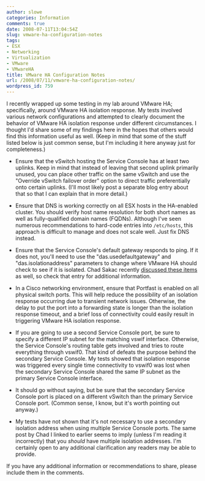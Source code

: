 ```yaml
---
author: slowe
categories: Information
comments: true
date: 2008-07-11T13:04:54Z
slug: vmware-ha-configuration-notes
tags:
- ESX
- Networking
- Virtualization
- VMware
- VMwareHA
title: VMware HA Configuration Notes
url: /2008/07/11/vmware-ha-configuration-notes/
wordpress_id: 759
---
```


I recently wrapped up some testing in my lab around VMware HA; specifically, around VMware HA isolation response. My tests involved various network configurations and attempted to clearly document the behavior of VMware HA isolation response under different circumstances. I thought I'd share some of my findings here in the hopes that others would find this information useful as well. (Keep in mind that some of the stuff listed below is just common sense, but I'm including it here anyway just for completeness.)

* Ensure that the vSwitch hosting the Service Console has at least two uplinks. Keep in mind that instead of leaving that second uplink primarily unused, you can place other traffic on the same vSwitch and use the "Override vSwitch failover order" option to direct traffic preferentially onto certain uplinks. (I'll most likely post a separate blog entry about that so that I can explain that in more detail.)

* Ensure that DNS is working correctly on all ESX hosts in the HA-enabled cluster. You should verify host name resolution for both short names as well as fully-qualified domain names (FQDNs). Although I've seen numerous recommendations to hard-code entries into `/etc/hosts`, this approach is difficult to manage and does not scale well. Just fix DNS instead.

* Ensure that the Service Console's default gateway responds to ping. If it does not, you'll need to use the "das.usedefaultgateway" and "das.isolationaddress" parameters to change where VMware HA should check to see if it is isolated. Chad Sakac recently [discussed these items](http://virtualgeek.typepad.com/virtual_geek/2008/06/arghhh-oh-that.html) as well, so check that entry for additional information.

* In a Cisco networking environment, ensure that Portfast is enabled on all physical switch ports. This will help reduce the possibility of an isolation response occurring due to transient network issues. Otherwise, the delay to put the port into a forwarding state is longer than the isolation response timeout, and a brief loss of connectivity could easily result in triggering VMware HA isolation response.

* If you are going to use a second Service Console port, be sure to specify a different IP subnet for the matching vswif interface. Otherwise, the Service Console's routing table gets involved and tries to route everything through vswif0. That kind of defeats the purpose behind the secondary Service Console. My tests showed that isolation response was triggered every single time connectivity to vswif0 was lost when the secondary Service Console shared the same IP subnet as the primary Service Console interface.

* It should go without saying, but be sure that the secondary Service Console port is placed on a different vSwitch than the primary Service Console port. (Common sense, I know, but it's worth pointing out anyway.)

* My tests have not shown that it's not necessary to use a secondary isolation address when using multiple Service Console ports. The same post by Chad I linked to earlier seems to imply (unless I'm reading it incorrectly) that you _should_ have multiple isolation addresses. I'm certainly open to any additional clarification any readers may be able to provide.

If you have any additional information or recommendations to share, please include them in the comments.
